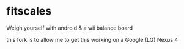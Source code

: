 fitscales
=========

Weigh yourself with android &amp; a wii balance board

this fork is to allow me to get this working on a Google (LG) Nexus 4
